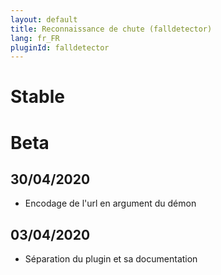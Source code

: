 ```yaml
---
layout: default
title: Reconnaissance de chute (falldetector)
lang: fr_FR
pluginId: falldetector
---
```


# Stable

# Beta
## 30/04/2020
* Encodage de l'url en argument du démon
## 03/04/2020
* Séparation du plugin et sa documentation
